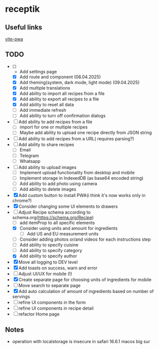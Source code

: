 # receptik

## Useful links

[vite-pwa](https://vite-pwa-org.netlify.app/)

## TODO

- [ ] - Add settings page
  - [x] Add route and component (08.04.2025)
  - [x] Add theming(system, dark mode, light mode) (09.04.2025)
  - [x] Add multiple translations
  - [x] Add ability to import all recipes from a file
  - [x] Add ability to export all recipes to a file
  - [x] Add ability to reset all data
  - [ ] Add immediate refresh
  - [ ] Add ability to turn off confirmation dialogs
- [ ] Add ability to add recipes from a file
  - [ ] import for one or multiple recipes
  - [ ] Maybe add ability to upload one recipe directly from JSON string
- [ ] Add ability to add recipes from a URL( requires parsing?)
- [ ] Add ability to share recipes
  - [ ] Email
  - [ ] Telegram
  - [ ] Whatsapp
- [ ] Add ability to upload images
  - [ ] Implement upload functionality from desktop and mobile
  - [ ] Implement storage in IndexedDB (as base64 encoded string)
  - [ ] Add ability to add photo using camera
  - [ ] Add ability to delete images
- [x] Add custom button to install PWA(i think it's now works only in chrome?)
- [x] Consider changing some UI elements to drawers
- [ ] Adjust Recipe schema according to schema.org(https://schema.org/Recipe)
  - [ ] add itemProp to all specific elements
  - [x] Consider using units and amount for ingredients
    - [ ] Add US and EU measurement units
  - [ ] Consider adding photos or/and videos for each instructions step
  - [ ] Add ability to specify cuisine
  - [ ] Add ability to specify category
  - [x] Add ability to specify author
- [x] Move all logging to DEV level
- [x] Add toasts on success, warn and error
- [ ] Adjust UI/UX for mobile (!)
- [x] Create separate page for choosing units of ingredients for mobile
- [ ] Move search to separate page
- [x] Add auto calculation of amount of ingredients based on number of servings
- [ ] refine UI components in the form
- [ ] refine UI components in recipe detail
- [ ] refactor Home page

## Notes

- operation with localstorage is insecure in safari 16.6.1 macos big sur

